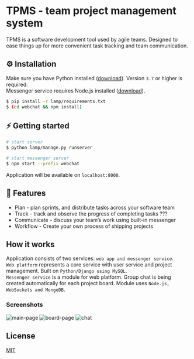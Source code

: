 # TPMS - team project management system

TPMS is a software development tool used by agile teams. Designed to ease things up for more convenient task tracking and team communication.

## ⚙️ Installation

Make sure you have Python installed ([download](https://www.python.org/downloads/)). Version `3.7` or higher is required.  
Messenger service requires Node.js installed ([download](https://nodejs.org/en/download/)).

```bash
$ pip install -r lamp/requirements.txt
$ (cd webchat && npm install)
```

## ⚡️ Getting started

```bash
# start server
$ python lamp/manage.py runserver

# start messenger server
$ npm start --prefix webchat
```
Application will be available on `localhost:8000`.

## 🎯 Features
* Plan - plan sprints, and distribute tasks across your software team  
* Track - track and observe the progress of completing tasks ???
* Communicate - discuss your team’s work using built-in messenger
* Workflow - Create your own process of shipping projects

## How it works
Application consists of two services: `web app and messenger service`.  
`Web platform` represents a core service with user service and project management. Built on `Python/Django using MySQL`.  
`Messenger service` is a module for web platform. Group chat is being created automatically for each project board. Module uses `Node.js, WebSockets and MongoDB`.  

### Screenshots
![main-page](https://user-images.githubusercontent.com/40773987/159206800-3492c428-0087-4b62-8188-c5787cfcb516.png)
![board-page](https://user-images.githubusercontent.com/40773987/159206769-e16b36f9-4149-4963-9c23-99edac44b4e3.png)
![chat](https://user-images.githubusercontent.com/40773987/159206824-482b11f8-d70d-497a-90a2-cc8a8c713be5.png)


## License
[MIT](https://choosealicense.com/licenses/mit/)
